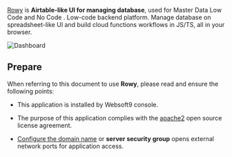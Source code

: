 [Rowy](http://rowy.io/) is **Airtable-like UI for managing database**, used for Master Data Low Code and No Code . Low-code backend platform. Manage database on spreadsheet-like UI and build cloud functions workflows in JS/TS, all in your browser.


![Dashboard](https://libs.websoft9.com/Websoft9/DocsPicture/zh/rowy/rowy-gui-websoft9.png)


## Prepare

When referring to this document to use **Rowy**, please read and ensure the following points:

- This application is installed by Websoft9 console.

- The purpose of this application complies with the [apache2](https://opensource.org/licenses/Apache-2.0) open source license agreement.

- [Configure the domain name](./domain-set) or **server security group** opens external network ports for application access.